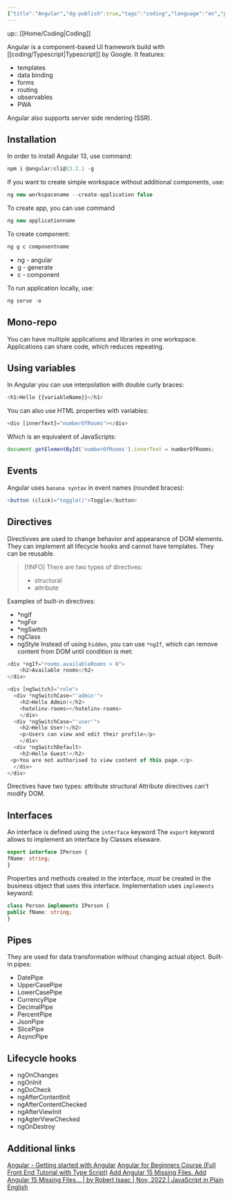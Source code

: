 ```yaml
---
{"title":"Angular","dg-publish":true,"tags":"coding","language":"en","permalink":"/coding/angular/","dgPassFrontmatter":true}
---
```


up:: [[Home/Coding\|Coding]]

Angular is a component-based UI framework build with [[coding/Typescript\|Typescript]] by Google.
It features:
- templates
- data binding
- forms
- routing
- observables
- PWA

Angular also supports server side rendering (SSR).

## Installation
In order to install Angular 13, use command:

```powershell
npm i @angular/cli@13.2.1 -g
```
If you want to create simple workspace without additional components, use:

```typescript
ng new workspacename --create-application false
```
To create app, you can use command
```typescript
ng new applicationname
```
To create component:
```typescript
ng g c componentname
```
- ng - angular
- g - generate
- c - component

To run application locally, use:
```typescript
ng serve -o
```

## Mono-repo
You can have multiple applications and libraries in one workspace. Applications can share code, which reduces repeating.

## Using variables
In Angular you can use interpolation with double curly braces:
```typescript
<h1>Hello {{variableName}}</h1>
```
You can also use HTML properties with variables:
```typescript
<div [innerText]="numberOfRooms"></div>
```
Which is an equivalent of JavaScripts:
```javascript
document.getElementById('numberOfRooms').innerText = numberOfRooms;
```
## Events
Angular uses `banana syntax` in event names (rounded braces):
```typescript
<button (click)="toggle()">Toggle</button>
```
## Directives
Directivves are used to change behavior and appearance of DOM elements. They can implement all lifecycle hooks and cannot have templates. They can be reusable.
>[!INFO] There are two types of directives:
>- structural
>- attribute

Examples of built-in directives:
- \*ngIf
- \*ngFor
- \*ngSwitch
- ngClass
- ngStyle
Instead of using `hidden`, you can use `*ngIf`, which can remove content from DOM until condition is met:
```ts
<div *ngIf="rooms.availableRooms > 0">
    <h2>Available rooms</h2>
</div>
```
```ts
<div [ngSwitch]="role">
  <div *ngSwitchCase="'admin'">
    <h2>Hello Admin!</h2>
    <hotelinv-rooms></hotelinv-rooms>
    </div>
  <div *ngSwitchCase="'user'">
    <h2>Hello User!</h2>
    <p>Users can view and edit their profile</p>
    </div>
  <div *ngSwitchDefault>
    <h2>Hello Guest!</h2>
 <p>You are not authorised to view content of this page.</p>
  </div>
</div>
```
Directives have two types:
	attribute
	structural
Attribute directives can't modify DOM.

## Interfaces
An interface is defined using the `interface` keyword
The `export` keyword allows to implement an interface by Classes elseware. 
```typescript
export interface IPerson {
fName: string;
}
```
Properties and methods created in the interface, *must* be created in the business object that uses this interface.
Implementation uses `implements` keyword:
```typescript
class Person implements IPerson {
public fName: string;
}
```
## Pipes
They are used for data transformation without changing actual object.
Built-in pipes:
- DatePipe
- UpperCasePipe
- LowerCasePipe
- CurrencyPipe
- DecimalPipe
- PercentPipe
- JsonPipe
- SlicePipe
- AsyncPipe

## Lifecycle hooks
- ngOnChanges
- ngOnInit
- ngDoCheck
- ngAfterContentInit
- ngAfterContentChecked
- ngAfterViewInit
- ngAgterViewChecked
- ngOnDestroy

## Additional links
[Angular - Getting started with Angular](https://angular.io/start)
[Angular for Beginners Course (Full Front End Tutorial with Type Script)](https://www.youtube.com/watch?v=3qBXWUpoPHo)
[Add Angular 15 Missing Files. Add Angular 15 Missing Files… | by Robert Isaac | Nov, 2022 | JavaScript in Plain English](https://javascript.plainenglish.io/add-angular-15-missing-files-b90a1dbcea89)
